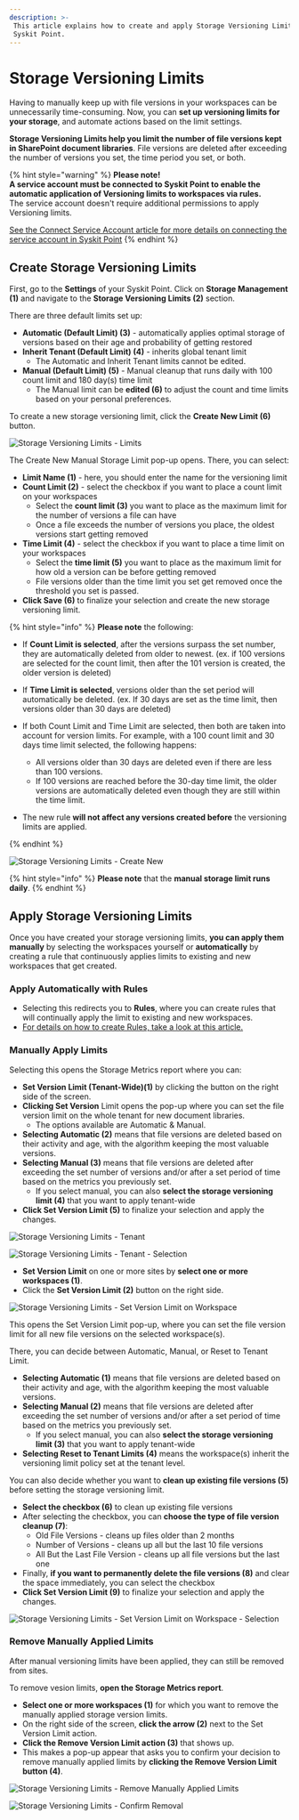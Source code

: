 ```yaml
---
description: >-
 This article explains how to create and apply Storage Versioning Limits in
 Syskit Point.
---
```


# Storage Versioning Limits

Having to manually keep up with file versions in your workspaces can be unnecessarily time-consuming. Now, you can **set up versioning limits for your storage**, and automate actions based on the limit settings.

**Storage Versioning Limits help you limit the number of file versions kept in SharePoint document libraries**. File versions are deleted after exceeding the number of versions you set, the time period you set, or both.

{% hint style="warning" %}
**Please note!** \
**A service account must be connected to Syskit Point to enable the automatic application of Versioning limits to workspaces via rules.** \
The service account doesn't require additional permissions to apply Versioning limits. &#x20;

[See the Connect Service Account article for more details on connecting the service account in Syskit Point](../setup/configuration/configure/essential/connect-service-account.md)
{% endhint %}

## Create Storage Versioning Limits

First, go to the **Settings** of your Syskit Point. Click on **Storage Management (1)** and navigate to the **Storage Versioning Limits (2)** section.

There are three default limits set up:

* **Automatic (Default Limit) (3)** - automatically applies optimal storage of versions based on their age and probability of getting restored
* **Inherit Tenant (Default Limit) (4)** - inherits global tenant limit
  * The Automatic and Inherit Tenant limits cannot be edited.
* **Manual (Default Limit) (5)** - Manual cleanup that runs daily with 100 count limit and 180 day(s) time limit
  * The Manual limit can be **edited (6)** to adjust the count and time limits based on your personal preferences.

To create a new storage versioning limit, click the **Create New Limit (6)** button.

![Storage Versioning Limits - Limits](../.gitbook/assets/storage-versioning-limits-new-limit.png)

The Create New Manual Storage Limit pop-up opens. There, you can select:

* **Limit Name (1)** - here, you should enter the name for the versioning limit
* **Count Limit (2)** - select the checkbox if you want to place a count limit on your workspaces
  * Select the **count limit (3)** you want to place as the maximum limit for the number of versions a file can have
  * Once a file exceeds the number of versions you place, the oldest versions start getting removed
* **Time Limit (4)** - select the checkbox if you want to place a time limit on your workspaces
  * Select the **time limit (5)** you want to place as the maximum limit for how old a version can be before getting removed
  * File versions older than the time limit you set get removed once the threshold you set is passed.
* **Click Save (6)** to finalize your selection and create the new storage versioning limit.


{% hint style="info" %}
**Please note** the following:

* If **Count Limit is selected**, after the versions surpass the set number, they are automatically deleted from older to newest. (ex. if 100 versions are selected for the count limit, then after the 101 version is created, the older version is deleted)  

* If **Time Limit is selected**, versions older than the set period will automatically be deleted. (ex. If 30 days are set as the time limit, then versions older than 30 days are deleted)  

* If both Count Limit and Time Limit are selected, then both are taken into account for version limits. For example, with a 100 count limit and 30 days time limit selected, the following happens: 
  * All versions older than 30 days are deleted even if there are less than 100 versions.
  * If 100 versions are reached before the 30-day time limit, the older versions are automatically deleted even though they are still within the time limit.

* The new rule **will not affect any versions created before** the versioning limits are applied. 


{% endhint %}

![Storage Versioning Limits - Create New](../.gitbook/assets/storage-versioning-limits-new-limit-create.png)

&#x20;

{% hint style="info" %}
**Please note** that the **manual storage limit runs daily**. &#x20;
{% endhint %}

## Apply Storage Versioning Limits

Once you have created your storage versioning limits, **you can apply them manually** by selecting the workspaces yourself or **automatically** by creating a rule that continuously applies limits to existing and new workspaces that get created.

### **Apply Automatically with Rules**

* Selecting this redirects you to **Rules**, where you can create rules that will continually apply the limit to existing and new workspaces.
* [For details on how to create Rules, take a look at this article.](../governance-and-automation/automated-workflows/policy-automation.md)

### **Manually Apply Limits**

Selecting this opens the Storage Metrics report where you can:

* **Set Version Limit (Tenant-Wide)(1)** by clicking the button on the right side of the screen.
* **Clicking Set Version** Limit opens the pop-up where you can set the file version limit on the whole tenant for new document libraries.
  * The options available are Automatic & Manual. &#x20;
* **Selecting Automatic (2)** means that file versions are deleted based on their activity and age, with the algorithm keeping the most valuable versions.
* **Selecting Manual (3)** means that file versions are deleted after exceeding the set number of versions and/or after a set period of time based on the metrics you previously set.
  * If you select manual, you can also **select the storage versioning limit (4)** that you want to apply tenant-wide
* **Click Set Version Limit (5)** to finalize your selection and apply the changes.

![Storage Versioning Limits - Tenant](../.gitbook/assets/storage-versioning-limits-new-limit-tenant.png)

![Storage Versioning Limits - Tenant - Selection](../.gitbook/assets/storage-versioning-limits-new-limit-tenant-select.png)

* **Set Version Limit** on one or more sites by **select one or more workspaces (1)**.
* Click the **Set Version Limit (2)** button on the right side.

![Storage Versioning Limits - Set Version Limit on Workspace](../.gitbook/assets/storage-versioning-limits-new-limit-workspaces.png)

This opens the Set Version Limit pop-up, where you can set the file version limit for all new file versions on the selected workspace(s).

There, you can decide between Automatic, Manual, or Reset to Tenant Limit.

* **Selecting Automatic (1)** means that file versions are deleted based on their activity and age, with the algorithm keeping the most valuable versions.
* **Selecting Manual (2)** means that file versions are deleted after exceeding the set number of versions and/or after a set period of time based on the metrics you previously set.
  * If you select manual, you can also **select the storage versioning limit (3)** that you want to apply tenant-wide
* **Selecting Reset to Tenant Limits (4)** means the workspace(s) inherit the versioning limit policy set at the tenant level.

You can also decide whether you want to **clean up existing file versions (5)** before setting the storage versioning limit.

* **Select the checkbox (6)** to clean up existing file versions
* After selecting the checkbox, you can **choose the type of file version cleanup (7)**:
  * Old File Versions - cleans up files older than 2 months
  * Number of Versions - cleans up all but the last 10 file versions
  * All But the Last File Version - cleans up all file versions but the last one
* Finally, **if you want to permanently delete the file versions (8)** and clear the space immediately, you can select the checkbox
* **Click Set Version Limit (9)** to finalize your selection and apply the changes.

![Storage Versioning Limits - Set Version Limit on Workspace - Selection](../.gitbook/assets/storage-versioning-limits-new-limit-workspaces-selection.png)

### **Remove Manually Applied Limits**

After manual versioning limits have been applied, they can still be removed from sites.

To remove vesion limits, **open the Storage Metrics report**.

* **Select one or more workspaces (1)** for which you want to remove the manually applied storage version limits.
* On the right side of the screen, **click the arrow (2)** next to the Set Version Limit action.
* **Click the Remove Version Limit action (3)** that shows up.
* This makes a pop-up appear that asks you to confirm your decision to remove manually applied limits by **clicking the Remove Version Limit button (4)**.

![Storage Versioning Limits - Remove Manually Applied Limits](../.gitbook/assets/storage-versioning-limits-remove-manually-applied.png)

![Storage Versioning Limits - Confirm Removal](../.gitbook/assets/storage-versioning-limits-remove-manually-applied-confirmation.png)

